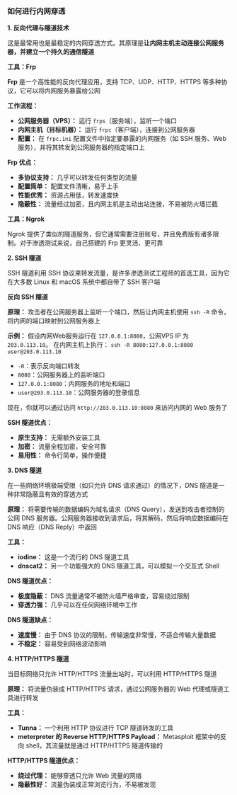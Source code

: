 ### 如何进行内网穿透

**1. 反向代理与隧道技术**

这是最常用也是最稳定的内网穿透方式。其原理是**让内网主机主动连接公网服务器，并建立一个持久的通信隧道**

**工具：Frp**

**Frp** 是一个高性能的反向代理应用，支持 TCP、UDP、HTTP、HTTPS 等多种协议，它可以将内网服务暴露给公网

**工作流程：**

- **公网服务器（VPS）：** 运行 `frps`（服务端），监听一个端口
- **内网主机（目标机器）：** 运行 `frpc`（客户端），连接到公网服务器
- **配置：** 在 `frpc.ini` 配置文件中指定要暴露的内网服务（如 SSH 服务、Web 服务），并将其转发到公网服务器的指定端口上

**Frp 优点：**

- **多协议支持：** 几乎可以转发任何类型的流量
- **配置简单：** 配置文件清晰，易于上手
- **性能优秀：** 资源占用低，转发速度快
- **隐蔽性：** 流量经过加密，且内网主机是主动出站连接，不易被防火墙拦截

**工具：Ngrok**

Ngrok 提供了类似的隧道服务，但它通常需要注册账号，并且免费版有诸多限制。对于渗透测试来说，自己搭建的 Frp 更灵活、更可靠

**2. SSH 隧道**

SSH 隧道利用 SSH 协议来转发流量，是许多渗透测试工程师的首选工具，因为它在大多数 Linux 和 macOS 系统中都自带了 SSH 客户端

**反向 SSH 隧道**

**原理：** 攻击者在公网服务器上监听一个端口，然后让内网主机使用 `ssh -R` 命令，将内网的端口映射到公网服务器上

**示例：** 假设内网Web服务运行在 `127.0.0.1:8080`，公网VPS IP 为 `203.0.113.10`。 在内网主机上执行： `ssh -R 8080:127.0.0.1:8080 user@203.0.113.10`

- `-R`：表示反向端口转发
- `8080`：公网服务器上的监听端口
- `127.0.0.1:8080`：内网服务的地址和端口
- `user@203.0.113.10`：公网服务器的登录信息

现在，你就可以通过访问 `http://203.0.113.10:8080` 来访问内网的 Web 服务了

**SSH 隧道优点：**

- **原生支持：** 无需额外安装工具
- **加密：** 流量全程加密，安全可靠
- **易用性：** 命令行简单，操作便捷

**3. DNS 隧道**

在一些网络环境极端受限（如只允许 DNS 请求通过）的情况下，DNS 隧道是一种非常隐蔽且有效的穿透方式

**原理：** 将需要传输的数据编码为域名请求（DNS Query），发送到攻击者控制的公网 DNS 服务器。公网服务器接收到请求后，将其解码，然后将响应数据编码在 DNS 响应（DNS Reply）中返回

**工具：**

- **iodine：** 这是一个流行的 DNS 隧道工具
- **dnscat2：** 另一个功能强大的 DNS 隧道工具，可以模拟一个交互式 Shell

**DNS 隧道优点：**

- **极度隐蔽：** DNS 流量通常不被防火墙严格审查，容易绕过限制
- **穿透力强：** 几乎可以在任何网络环境中工作

**DNS 隧道缺点：**

- **速度慢：** 由于 DNS 协议的限制，传输速度非常慢，不适合传输大量数据
- **不稳定：** 容易受到网络波动影响

**4. HTTP/HTTPS 隧道**

当目标网络只允许 HTTP/HTTPS 流量出站时，可以利用 HTTP/HTTPS 隧道

**原理：** 将流量伪装成 HTTP/HTTPS 请求，通过公网服务器的 Web 代理或隧道工具进行转发

**工具：**

- **Tunna：** 一个利用 HTTP 协议进行 TCP 隧道转发的工具
- **meterpreter 的 Reverse HTTP/HTTPS Payload：** Metasploit 框架中的反向 shell，其流量就是通过 HTTP/HTTPS 隧道传输的

**HTTP/HTTPS 隧道优点：**

- **绕过代理：** 能够穿透只允许 Web 流量的网络
- **隐蔽性好：** 流量伪装成正常浏览行为，不易被发现